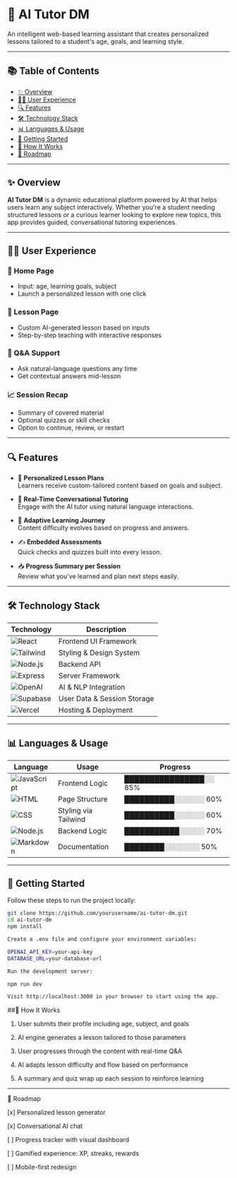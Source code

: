 # 🧠 AI Tutor DM

An intelligent web-based learning assistant that creates personalized lessons tailored to a student's age, goals, and learning style.

---

## 📚 Table of Contents

- [✨ Overview](#-overview)  
- [🧑‍💻 User Experience](#-user-experience)  
- [🔍 Features](#-features)  
- [🛠️ Technology Stack](#-technology-stack)  
- [📊 Languages & Usage](#-languages--usage)  
- [🚀 Getting Started](#-getting-started)  
- [🧪 How It Works](#-how-it-works)  
- [📆 Roadmap](#-roadmap)

---

## ✨ Overview

**AI Tutor DM** is a dynamic educational platform powered by AI that helps users learn any subject interactively. Whether you're a student needing structured lessons or a curious learner looking to explore new topics, this app provides guided, conversational tutoring experiences.

---

## 🧑‍💻 User Experience

### 🔹 Home Page
- Input: age, learning goals, subject
- Launch a personalized lesson with one click

### 📘 Lesson Page
- Custom AI-generated lesson based on inputs
- Step-by-step teaching with interactive responses

### 🧠 Q&A Support
- Ask natural-language questions any time
- Get contextual answers mid-lesson

### 📈 Session Recap
- Summary of covered material
- Optional quizzes or skill checks
- Option to continue, review, or restart

---

## 🔍 Features

- 🎯 **Personalized Lesson Plans**  
  Learners receive custom-tailored content based on goals and subject.
  
- 🤖 **Real-Time Conversational Tutoring**  
  Engage with the AI tutor using natural language interactions.
  
- 🧩 **Adaptive Learning Journey**  
  Content difficulty evolves based on progress and answers.
  
- ✍️ **Embedded Assessments**  
  Quick checks and quizzes built into every lesson.
  
- 📥 **Progress Summary per Session**  
  Review what you've learned and plan next steps easily.

---

## 🛠️ Technology Stack

| Technology | Description |
|------------|-------------|
| ![React](https://img.shields.io/badge/-React-61DAFB?logo=react&logoColor=white) | Frontend UI Framework |
| ![Tailwind](https://img.shields.io/badge/-Tailwind_CSS-38B2AC?logo=tailwind-css&logoColor=white) | Styling & Design System |
| ![Node.js](https://img.shields.io/badge/-Node.js-339933?logo=node.js&logoColor=white) | Backend API |
| ![Express](https://img.shields.io/badge/-Express-black?logo=express&logoColor=white) | Server Framework |
| ![OpenAI](https://img.shields.io/badge/-OpenAI-412991?logo=openai&logoColor=white) | AI & NLP Integration |
| ![Supabase](https://img.shields.io/badge/-Supabase-3ECF8E?logo=supabase&logoColor=white) | User Data & Session Storage |
| ![Vercel](https://img.shields.io/badge/-Vercel-000000?logo=vercel&logoColor=white) | Hosting & Deployment |

---

## 📊 Languages & Usage

| Language | Usage | Progress |
|----------|-------|----------|
| ![JavaScript](https://img.shields.io/badge/-JavaScript-F7DF1E?logo=javascript&logoColor=black) | Frontend Logic | ████████████████░░ 85% |
| ![HTML](https://img.shields.io/badge/-HTML5-E34F26?logo=html5&logoColor=white) | Page Structure | ██████████░░░░░░ 60% |
| ![CSS](https://img.shields.io/badge/-CSS3-1572B6?logo=css3&logoColor=white) | Styling via Tailwind | ██████████░░░░░░ 60% |
| ![Node.js](https://img.shields.io/badge/-Node.js-339933?logo=node.js&logoColor=white) | Backend Logic | ███████████░░░░░ 70% |
| ![Markdown](https://img.shields.io/badge/-Markdown-000000?logo=markdown&logoColor=white) | Documentation | ████████░░░░░░░ 50% |

---

## 🚀 Getting Started

Follow these steps to run the project locally:

```bash
git clone https://github.com/yourusername/ai-tutor-dm.git
cd ai-tutor-dm
npm install

Create a .env file and configure your environment variables:

OPENAI_API_KEY=your-api-key
DATABASE_URL=your-database-url

Run the development server:

npm run dev

Visit http://localhost:3000 in your browser to start using the app.

```

##🧪 How It Works

1. User submits their profile including age, subject, and goals


2. AI engine generates a lesson tailored to those parameters


3. User progresses through the content with real-time Q&A


4. AI adapts lesson difficulty and flow based on performance


5. A summary and quiz wrap up each session to reinforce learning

---

📆 Roadmap

[x] Personalized lesson generator

[x] Conversational AI chat

[ ] Progress tracker with visual dashboard

[ ] Gamified experience: XP, streaks, rewards

[ ] Mobile-first redesign
